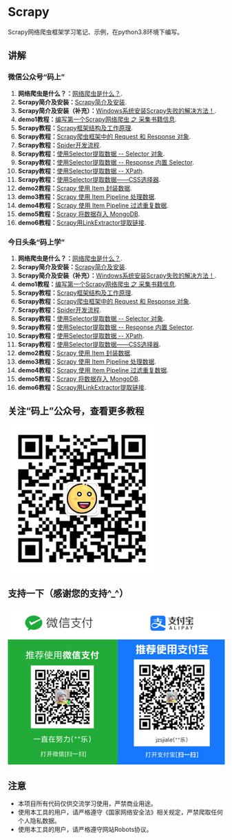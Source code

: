 # Scrapy
Scrapy网络爬虫框架学习笔记、示例，在python3.8环境下编写。



## 讲解

### 微信公众号“码上”
1. **网络爬虫是什么？：**[网络爬虫是什么？](https://mp.weixin.qq.com/s/NCVU677bwSSDTZo-_JFZkg).
2. **Scrapy简介及安装：**[Scrapy简介及安装](https://mp.weixin.qq.com/s/HTog5FclgVP8fqZhGdZg3Q).
3. **Scrapy简介及安装（补充）：**[Windows系统安装Scrapy失败的解决方法！](https://mp.weixin.qq.com/s/5vJ2o0ihTZBxqy3cHZ9ocg).
4. **demo1教程：**[编写第一个Scrapy网络爬虫 之 采集书籍信息](https://mp.weixin.qq.com/s/ibkjbFk1Xi7AKvhr9tg6Qg).
5. **Scrapy教程：**[Scrapy框架结构及工作原理](https://mp.weixin.qq.com/s/sXtY5fdspZ0ksUElpopH2A).
6. **Scrapy教程：**[Scrapy爬虫框架中的 Request 和 Response 对象](https://mp.weixin.qq.com/s/IC2eJBEUkW3gr8bjINaH3g).
7. **Scrapy教程：**[Spider开发流程](https://mp.weixin.qq.com/s/FDLV5KiBmX25b7fwINUJNQ).
8. **Scrapy教程：**[使用Selector提取数据 -- Selector 对象](https://mp.weixin.qq.com/s/DkwzTTYtXj0gF7FEK-ww6g).
9. **Scrapy教程：**[使用Selector提取数据 -- Response 内置 Selector](https://mp.weixin.qq.com/s/hqoG2SvjBen4RZ_81DBUqg).
10. **Scrapy教程：**[使用Selector提取数据 -- XPath](https://mp.weixin.qq.com/s/3TyXxKcbQUlgcoTUz8iUJw).
11. **Scrapy教程：**[使用Selector提取数据——CSS选择器](https://mp.weixin.qq.com/s/z17IMgyCWOXvqtnwqmhf0Q).
12. **demo2教程：**[Scrapy 使用 Item 封装数据](https://mp.weixin.qq.com/s/_bblV0EmwGaN2Ox_dLzRhA).
13. **demo3教程：**[Scrapy 使用 Item Pipeline 处理数据](https://mp.weixin.qq.com/s/t599cplwr5jI3zDbCD86zQ).
14. **demo4教程：**[Scrapy 使用 Item Pipeline 过滤重复数据](https://mp.weixin.qq.com/s/Q_6PPp7Au_g60ExebZZq7w).
15. **demo5教程：**[Scrapy 将数据存入 MongoDB](https://mp.weixin.qq.com/s/vtWzaK7g4fxcyYs2uVOA0w).
16. **demo6教程：**[Scrapy用LinkExtractor提取链接](https://mp.weixin.qq.com/s/kHqmXlfvJfvCrBmTAh1U1w).


### 今日头条“码上学”
1. **网络爬虫是什么？：**[网络爬虫是什么？](https://www.toutiao.com/i6905303966012211725/).
2. **Scrapy简介及安装：**[Scrapy简介及安装](https://www.toutiao.com/i6905304485355323915/).
3. **Scrapy简介及安装（补充）：**[Windows系统安装Scrapy失败的解决方法！](https://www.toutiao.com/i6905316330849747460/).
4. **demo1教程：**[编写第一个Scrapy网络爬虫 之 采集书籍信息](https://www.toutiao.com/i6905315675930345996/).
5. **Scrapy教程：**[Scrapy框架结构及工作原理](https://www.toutiao.com/i6905932561558913548/).
6. **Scrapy教程：**[Scrapy爬虫框架中的 Request 和 Response 对象](https://www.toutiao.com/i6905995339287822859/).
7. **Scrapy教程：**[Spider开发流程](https://www.toutiao.com/i6906040146215453197/).
8. **Scrapy教程：**[使用Selector提取数据 -- Selector 对象](https://www.toutiao.com/i6906650918599623172/).
9. **Scrapy教程：**[使用Selector提取数据 -- Response 内置 Selector](https://www.toutiao.com/i6906738556379955725/).
10. **Scrapy教程：**[使用Selector提取数据 -- XPath](https://www.toutiao.com/i6907049604336927246/).
11. **Scrapy教程：**[使用Selector提取数据——CSS选择器](https://www.toutiao.com/i6907141986717876739/).
12. **demo2教程：**[Scrapy 使用 Item 封装数据](https://www.toutiao.com/i6907512008271331843/).
13. **demo3教程：**[Scrapy 使用 Item Pipeline 处理数据](https://www.toutiao.com/i6908529281224540680/).
14. **demo4教程：**[Scrapy 使用 Item Pipeline 过滤重复数据](https://www.toutiao.com/i6908547380212171275/).
15. **demo5教程：**[Scrapy 将数据存入 MongoDB](https://www.toutiao.com/i6908905585949852168/).
16. **demo6教程：**[Scrapy用LinkExtractor提取链接](https://www.toutiao.com/i6911218682572177924/).


## 关注“码上”公众号，查看更多教程
![关注“码上”公众号，查看更多教程](images/mashang.jpg)


## 支持一下（感谢您的支持^_^）
![感谢您的支持^_^](images/pay.png)


## 注意
+ 本项目所有代码仅供交流学习使用，严禁商业用途。
+ 使用本工具的用户，请严格遵守《国家网络安全法》相关规定，严禁爬取任何个人隐私数据。
+ 使用本工具的用户，请严格遵守网站Robots协议。


